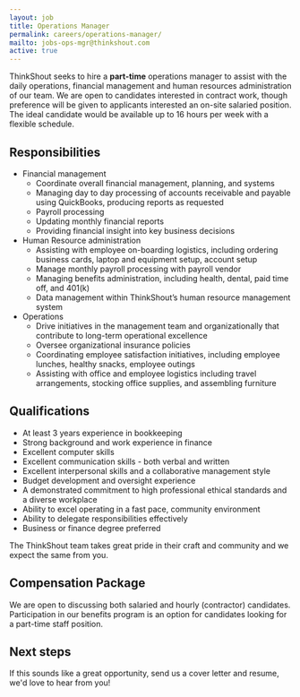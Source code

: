 ```yaml
---
layout: job
title: Operations Manager
permalink: careers/operations-manager/
mailto: jobs-ops-mgr@thinkshout.com
active: true
---
```

ThinkShout seeks to hire a **part-time** operations manager to assist with the daily operations, financial management and human resources administration of our team. We are open to candidates interested in contract work, though preference will be given to applicants interested an on-site salaried position. The ideal candidate would be available up to 16 hours per week with a flexible schedule.

## Responsibilities

* Financial management
  * Coordinate overall financial management, planning, and systems 
  * Managing day to day processing of accounts receivable and payable using QuickBooks, producing reports as requested
  * Payroll processing
  * Updating monthly financial reports
  * Providing financial insight into key business decisions
* Human Resource administration
  * Assisting with employee on-boarding logistics, including ordering business cards, laptop and equipment setup, account setup
  * Manage monthly payroll processing with payroll vendor
  * Managing benefits administration, including health, dental, paid time off, and 401(k)
  * Data management within ThinkShout’s human resource management system
* Operations
  * Drive initiatives in the management team and organizationally that contribute to long-term operational excellence
  * Oversee organizational insurance policies
  * Coordinating employee satisfaction initiatives, including employee lunches, healthy snacks, employee outings
  * Assisting with office and employee logistics including travel arrangements, stocking office supplies, and assembling furniture

## Qualifications

* At least 3 years experience in bookkeeping
* Strong background and work experience in finance
* Excellent computer skills 
* Excellent communication skills - both verbal and written
* Excellent interpersonal skills and a collaborative management style
* Budget development and oversight experience
* A demonstrated commitment to high professional ethical standards and a diverse workplace
* Ability to excel operating in a fast pace, community environment
* Ability to delegate responsibilities effectively
* Business or finance degree preferred

The ThinkShout team takes great pride in their craft and community and we expect the same from you.

## Compensation Package
We are open to discussing both salaried and hourly (contractor) candidates. Participation in our benefits program is an option for candidates looking for a part-time staff position.

## Next steps
If this sounds like a great opportunity, send us a cover letter and resume, we'd love to hear from you!

